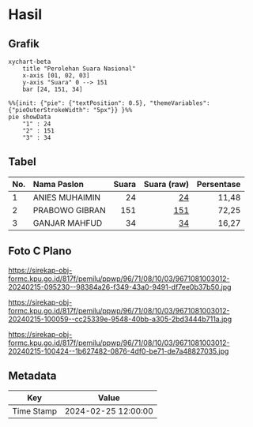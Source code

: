 # Hasil

## Grafik

```mermaid
xychart-beta
    title "Perolehan Suara Nasional"
    x-axis [01, 02, 03]
    y-axis "Suara" 0 --> 151
    bar [24, 151, 34]
```

```mermaid
%%{init: {"pie": {"textPosition": 0.5}, "themeVariables": {"pieOuterStrokeWidth": "5px"}} }%%
pie showData
    "1" : 24
    "2" : 151
    "3" : 34
```

## Tabel

| No. | Nama Paslon    | Suara | Suara (raw) | Persentase |
|:--- |:-------------- | -----:| -----------:| ----------:|
| 1   | ANIES MUHAIMIN | 24    | [24][p-1]   | 11,48      |
| 2   | PRABOWO GIBRAN | 151   | [151][p-2]  | 72,25      |
| 3   | GANJAR MAHFUD  | 34    | [34][p-3]   | 16,27      |


[p-1]: https://github.com/gigit-pemilu/pemilu-2024/blob/main/pilpres/hitung-suara/sub/96-papua-barat-daya/sub/71-kota-sorong/sub/08-klaurung/sub/1003-klasaman/sub/012-tps/sub/paslon-1.txt
[p-2]: https://github.com/gigit-pemilu/pemilu-2024/blob/main/pilpres/hitung-suara/sub/96-papua-barat-daya/sub/71-kota-sorong/sub/08-klaurung/sub/1003-klasaman/sub/012-tps/sub/paslon-2.txt
[p-3]: https://github.com/gigit-pemilu/pemilu-2024/blob/main/pilpres/hitung-suara/sub/96-papua-barat-daya/sub/71-kota-sorong/sub/08-klaurung/sub/1003-klasaman/sub/012-tps/sub/paslon-3.txt

## Foto C Plano

https://sirekap-obj-formc.kpu.go.id/817f/pemilu/ppwp/96/71/08/10/03/9671081003012-20240215-095230--98384a26-f349-43a0-9491-df7ee0b37b50.jpg

https://sirekap-obj-formc.kpu.go.id/817f/pemilu/ppwp/96/71/08/10/03/9671081003012-20240215-100059--cc25339e-9548-40bb-a305-2bd3444b711a.jpg

https://sirekap-obj-formc.kpu.go.id/817f/pemilu/ppwp/96/71/08/10/03/9671081003012-20240215-100424--1b627482-0876-4df0-be71-de7a48827035.jpg


## Metadata

| Key        | Value               |
| ---------- | ------------------- |
| Time Stamp | 2024-02-25 12:00:00 |




